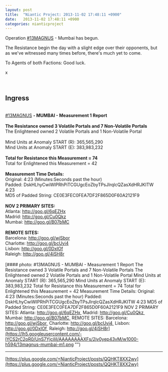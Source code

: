 ```yaml
---
layout: post
title:  "Niantic Project: 2013-11-02 17:48:11 +0900"
date:   2013-11-02 17:48:11 +0900
categories: nianticproject
---
```

Operation [#13MAGNUS](https://plus.google.com/s/%2313MAGNUS "") - Mumbai has begun.

The Resistance begin the day with a slight edge over their opponents, but as we've witnessed many times before, there's much yet to come.

To Agents of both Factions: Good luck.

x<div class="shared"><br /><h2>Ingress</h2><br /><a rel="nofollow" class="ot-hashtag" href="https://plus.google.com/s/%2313MAGNUS">#13MAGNUS</a> <b>- MUMBAI - Measurement 1 Report</b><br /><br /><b>The Resistance owned 3 Volatile Portals and 7 Non-Volatile Portals</b><br />The Enlightened owned 2 Volatile Portals and 1 Non-Volatile Portal<br /><br />Mind Units at Anomaly START (R): 365,565,290<br />Mind Units at Anomaly START (E): 383,983,232<br /><br /><b>Total for Resistance this Measurement = 74</b><br />Total for Enlightened this Measurement = 42<br /><br /><b>Measurement Time Details:</b><br />Original: 4:23 (Minutes:Seconds past the hour)<br />Padded: DskHLhyCwiWIPRhPiTCGUgcEoZbyTPsJlrqlcQZasXdHRJKITW 4:23<br />MD5 of Padded String: CE0E3FEC0FEA7DF2F865D0F60A2121F9<br /><br /><b>NOV 2 PRIMARY SITES:</b><br />Atlanta: <a href="http://goo.gl/6qEZHx" class="ot-anchor">http://goo.gl/6qEZHx</a> <br />Madrid: <a href="http://goo.gl/Cu0Qkz" class="ot-anchor">http://goo.gl/Cu0Qkz</a> <br />Mumbai: <a href="http://goo.gl/B07bMC" class="ot-anchor">http://goo.gl/B07bMC</a> <br /><br /><b>REMOTE SITES:</b><br />Barcelona: <a href="http://goo.gl/wjSbor" class="ot-anchor">http://goo.gl/wjSbor</a> <br />Charlotte: <a href="http://goo.gl/bcUvi4" class="ot-anchor">http://goo.gl/bcUvi4</a> <br />Lisbon: <a href="http://goo.gl/0DxIOf" class="ot-anchor">http://goo.gl/0DxIOf</a> <br />Raleigh: <a href="http://goo.gl/4iSH8r" class="ot-anchor">http://goo.gl/4iSH8r</a><br /><br /></div>
[#### photo: #13MAGNUS - MUMBAI - Measurement 1 Report
The Resistance owned 3 Volatile Portals and 7 Non-Volatile Portals
The Enlightened owned 2 Volatile Portals and 1 Non-Volatile Portal
Mind Units at Anomaly START (R): 365,565,290
Mind Units at Anomaly START (E): 383,983,232
Total for Resistance this Measurement = 74
Total for Enlightened this Measurement = 42
Measurement Time Details:
Original: 4:23 (Minutes:Seconds past the hour)
Padded: DskHLhyCwiWIPRhPiTCGUgcEoZbyTPsJlrqlcQZasXdHRJKITW 4:23
MD5 of Padded String: CE0E3FEC0FEA7DF2F865D0F60A2121F9
NOV 2 PRIMARY SITES:
Atlanta: http://goo.gl/6qEZHx 
Madrid: http://goo.gl/Cu0Qkz 
Mumbai: http://goo.gl/B07bMC 
REMOTE SITES:
Barcelona: http://goo.gl/wjSbor 
Charlotte: http://goo.gl/bcUvi4 
Lisbon: http://goo.gl/0DxIOf 
Raleigh: http://goo.gl/4iSH8r](https://lh5.googleusercontent.com/-IYCS2rC2oR0/UnS7YjciliI/AAAAAAAAXFs/2jv0yep43vM/w1000-h594/13magnus-mumbai-m1.png "")
- - -
[https://plus.google.com/+NianticProject/posts/QQHKT8XX2wy](https://plus.google.com/+NianticProject/posts/QQHKT8XX2wy)
